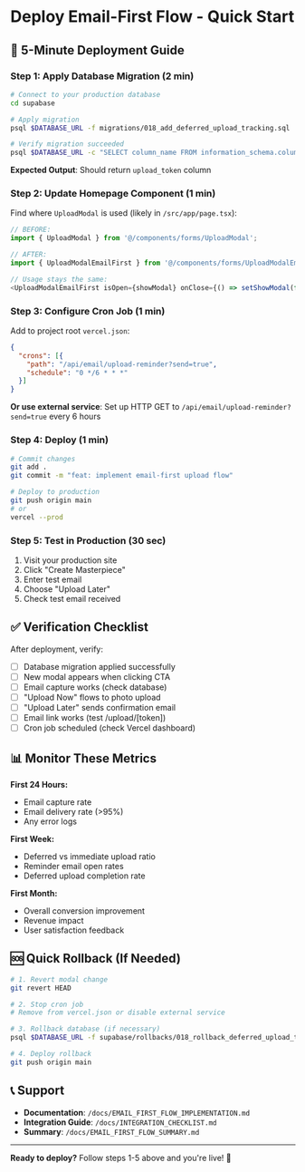 # Deploy Email-First Flow - Quick Start

## 🚀 5-Minute Deployment Guide

### Step 1: Apply Database Migration (2 min)

```bash
# Connect to your production database
cd supabase

# Apply migration
psql $DATABASE_URL -f migrations/018_add_deferred_upload_tracking.sql

# Verify migration succeeded
psql $DATABASE_URL -c "SELECT column_name FROM information_schema.columns WHERE table_name = 'artworks' AND column_name = 'upload_token';"
```

**Expected Output**: Should return `upload_token` column

### Step 2: Update Homepage Component (1 min)

Find where `UploadModal` is used (likely in `/src/app/page.tsx`):

```typescript
// BEFORE:
import { UploadModal } from '@/components/forms/UploadModal';

// AFTER:
import { UploadModalEmailFirst } from '@/components/forms/UploadModalEmailFirst';

// Usage stays the same:
<UploadModalEmailFirst isOpen={showModal} onClose={() => setShowModal(false)} />
```

### Step 3: Configure Cron Job (1 min)

Add to project root `vercel.json`:

```json
{
  "crons": [{
    "path": "/api/email/upload-reminder?send=true",
    "schedule": "0 */6 * * *"
  }]
}
```

**Or use external service**: Set up HTTP GET to `/api/email/upload-reminder?send=true` every 6 hours

### Step 4: Deploy (1 min)

```bash
# Commit changes
git add .
git commit -m "feat: implement email-first upload flow"

# Deploy to production
git push origin main
# or
vercel --prod
```

### Step 5: Test in Production (30 sec)

1. Visit your production site
2. Click "Create Masterpiece"
3. Enter test email
4. Choose "Upload Later"
5. Check test email received

## ✅ Verification Checklist

After deployment, verify:

- [ ] Database migration applied successfully
- [ ] New modal appears when clicking CTA
- [ ] Email capture works (check database)
- [ ] "Upload Now" flows to photo upload
- [ ] "Upload Later" sends confirmation email
- [ ] Email link works (test /upload/[token])
- [ ] Cron job scheduled (check Vercel dashboard)

## 📊 Monitor These Metrics

**First 24 Hours:**
- Email capture rate
- Email delivery rate (>95%)
- Any error logs

**First Week:**
- Deferred vs immediate upload ratio
- Reminder email open rates
- Deferred upload completion rate

**First Month:**
- Overall conversion improvement
- Revenue impact
- User satisfaction feedback

## 🆘 Quick Rollback (If Needed)

```bash
# 1. Revert modal change
git revert HEAD

# 2. Stop cron job
# Remove from vercel.json or disable external service

# 3. Rollback database (if necessary)
psql $DATABASE_URL -f supabase/rollbacks/018_rollback_deferred_upload_tracking.sql

# 4. Deploy rollback
git push origin main
```

## 📞 Support

- **Documentation**: `/docs/EMAIL_FIRST_FLOW_IMPLEMENTATION.md`
- **Integration Guide**: `/docs/INTEGRATION_CHECKLIST.md`
- **Summary**: `/docs/EMAIL_FIRST_FLOW_SUMMARY.md`

---

**Ready to deploy?** Follow steps 1-5 above and you're live! 🎉
